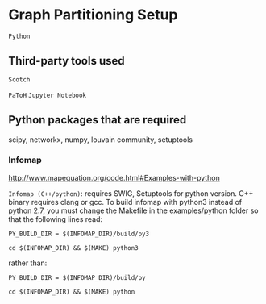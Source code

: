 # Graph Partitioning Setup
```Python```

## Third-party tools used
```Scotch```

```PaToH```
```Jupyter Notebook```


## Python packages that are required

scipy, networkx, numpy, louvain community, setuptools


### Infomap

http://www.mapequation.org/code.html#Examples-with-python

```Infomap (C++/python)```: requires SWIG, Setuptools for python version. C++ binary requires clang or gcc. To build infomap with python3 instead of python 2.7, you must change the Makefile in the examples/python folder so that the following lines read:

```PY_BUILD_DIR = $(INFOMAP_DIR)/build/py3```

```cd $(INFOMAP_DIR) && $(MAKE) python3```

rather than:

```PY_BUILD_DIR = $(INFOMAP_DIR)/build/py```

```cd $(INFOMAP_DIR) && $(MAKE) python```
